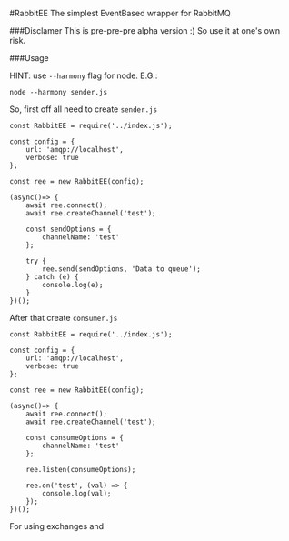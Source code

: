 #RabbitEE
The simplest EventBased wrapper for RabbitMQ

###Disclamer
This is pre-pre-pre alpha version :)
So use it at one's own risk.

###Usage 

HINT: use `--harmony` flag for node. E.G.:
```
node --harmony sender.js
```

So, first off all need to create `sender.js`


```
const RabbitEE = require('../index.js');

const config = {
    url: 'amqp://localhost',
    verbose: true
};

const ree = new RabbitEE(config);

(async()=> {
    await ree.connect();
    await ree.createChannel('test');
    
    const sendOptions = {
        channelName: 'test'
    };
    
    try {
        ree.send(sendOptions, 'Data to queue');
    } catch (e) {
        console.log(e);
    }
})();
```

After that create `consumer.js`

```
const RabbitEE = require('../index.js');

const config = {
    url: 'amqp://localhost',
    verbose: true
};

const ree = new RabbitEE(config);

(async()=> {
    await ree.connect();
    await ree.createChannel('test');
    
    const consumeOptions = {
        channelName: 'test'
    };
    
    ree.listen(consumeOptions);
    
    ree.on('test', (val) => {
        console.log(val);
    });
})();
```

For using exchanges and 
